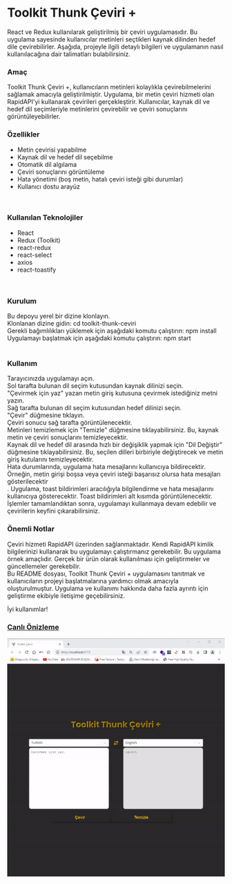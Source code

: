 <h1>Toolkit Thunk Çeviri +</h1>
React ve Redux kullanılarak geliştirilmiş bir çeviri uygulamasıdır. Bu uygulama sayesinde kullanıcılar metinleri seçtikleri kaynak dilinden hedef dile çevirebilirler. Aşağıda, projeyle ilgili detaylı bilgileri ve uygulamanın nasıl kullanılacağına dair talimatları bulabilirsiniz.

<h3>Amaç</h3>
Toolkit Thunk Çeviri +, kullanıcıların metinleri kolaylıkla çevirebilmelerini sağlamak amacıyla geliştirilmiştir. Uygulama, bir metin çeviri hizmeti olan RapidAPI'yi kullanarak çevirileri gerçekleştirir. Kullanıcılar, kaynak dil ve hedef dil seçimleriyle metinlerini çevirebilir ve çeviri sonuçlarını görüntüleyebilirler.</br>

<h3>Özellikler</h3>
<ul>
    <li>Metin çevirisi yapabilme</li>
<li>Kaynak dil ve hedef dil seçebilme</li>
<li>Otomatik dil algılama</li>
<li>Çeviri sonuçlarını görüntüleme</li>
<li>Hata yönetimi (boş metin, hatalı çeviri isteği gibi durumlar)</li>
<li>Kullanıcı dostu arayüz</li>

</ul></br>

<h3>Kullanılan Teknolojiler</h3>
<ul>
    <li>React</li>
    <li>Redux (Toolkit)</li>
    <li>react-redux</li>
    <li>react-select</li>
    <li>axios</li>
    <li>react-toastify</li>
</ul></br>

<h3>Kurulum</h3>
Bu depoyu yerel bir dizine klonlayın.</br>
Klonlanan dizine gidin: cd toolkit-thunk-ceviri</br>
Gerekli bağımlılıkları yüklemek için aşağıdaki komutu çalıştırın: npm install</br>
Uygulamayı başlatmak için aşağıdaki komutu çalıştırın: npm start</br></br>

<h3>Kullanım</h3>
Tarayıcınızda uygulamayı açın.</br>
Sol tarafta bulunan dil seçim kutusundan kaynak dilinizi seçin.</br>
"Çevirmek için yaz" yazan metin giriş kutusuna çevirmek istediğiniz metni yazın.</br>
Sağ tarafta bulunan dil seçim kutusundan hedef dilinizi seçin.</br>
"Çevir" düğmesine tıklayın.</br>
Çeviri sonucu sağ tarafta görüntülenecektir.</br>
Metinleri temizlemek için "Temizle" düğmesine tıklayabilirsiniz. Bu, kaynak metin ve çeviri sonuçlarını temizleyecektir.</br>
Kaynak dil ve hedef dil arasında hızlı bir değişiklik yapmak için "Dil Değiştir" düğmesine tıklayabilirsiniz. Bu, seçilen dilleri birbiriyle değiştirecek ve metin giriş kutularını temizleyecektir.</br>
Hata durumlarında, uygulama hata mesajlarını kullanıcıya bildirecektir. Örneğin, metin girişi boşsa veya çeviri isteği başarısız olursa hata mesajları gösterilecektir</br>.
Uygulama, toast bildirimleri aracılığıyla bilgilendirme ve hata mesajlarını kullanıcıya gösterecektir. Toast bildirimleri alt kısımda görüntülenecektir.</br>
İşlemler tamamlandıktan sonra, uygulamayı kullanmaya devam edebilir ve çevirilerin keyfini çıkarabilirsiniz.</br>

<h3>Önemli Notlar</h3>
Çeviri hizmeti RapidAPI üzerinden sağlanmaktadır. Kendi RapidAPI kimlik bilgilerinizi kullanarak bu uygulamayı çalıştırmanız gerekebilir.
Bu uygulama örnek amaçlıdır. Gerçek bir ürün olarak kullanılması için geliştirmeler ve güncellemeler gerekebilir.</br>
Bu README dosyası, Toolkit Thunk Çeviri + uygulamasını tanıtmak ve kullanıcıların projeyi başlatmalarına yardımcı olmak amacıyla oluşturulmuştur. Uygulama ve kullanımı hakkında daha fazla ayrıntı için geliştirme ekibiyle iletişime geçebilirsiniz.<br>

İyi kullanımlar!

<h3><a href="">Canlı Önizleme</a></h3>
<img src="./src/assets/screen.gif" alt="">
